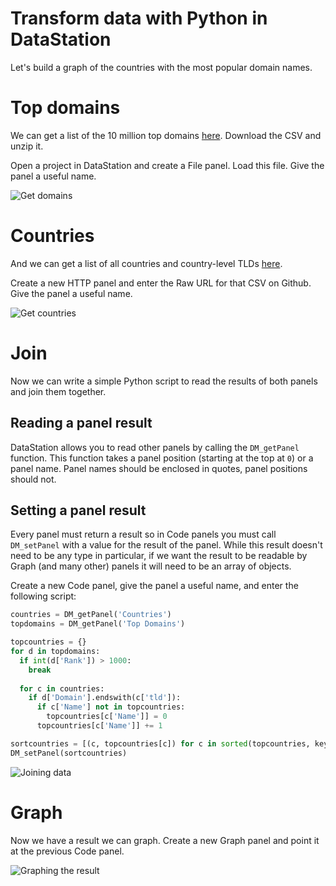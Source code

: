 # Transform data with Python in DataStation

Let's build a graph of the countries with the most popular domain
names.

# Top domains

We can get a list of the 10 million top domains
[here](https://www.domcop.com/top-10-million-domains). Download the
CSV and unzip it.

Open a project in DataStation and create a File panel. Load this
file. Give the panel a useful name.

![Get domains](/tutorials/transform-with-python-get-domains.gif)

# Countries

And we can get a list of all countries and country-level TLDs
[here](https://github.com/dr5hn/countries-states-cities-database/blob/master/csv/countries.csv).

Create a new HTTP panel and enter the Raw URL for that CSV on
Github. Give the panel a useful name.

![Get countries](/tutorials/transform-with-python-get-countries.gif)

# Join

Now we can write a simple Python script to read the results of both
panels and join them together.

## Reading a panel result

DataStation allows you to read other panels by calling the
`DM_getPanel` function. This function takes a panel position (starting
at the top at `0`) or a panel name. Panel names should be enclosed in
quotes, panel positions should not.

## Setting a panel result

Every panel must return a result so in Code
panels you must call `DM_setPanel` with a value for the result of the
panel. While this result doesn't need to be any type in particular, if
we want the result to be readable by Graph (and many other) panels it
will need to be an array of objects.

Create a new Code panel, give the panel a useful name, and enter the
following script:

```python
countries = DM_getPanel('Countries')
topdomains = DM_getPanel('Top Domains')

topcountries = {}
for d in topdomains:
  if int(d['Rank']) > 1000:
    break
  
  for c in countries:
    if d['Domain'].endswith(c['tld']):
      if c['Name'] not in topcountries:
        topcountries[c['Name']] = 0
      topcountries[c['Name']] += 1

sortcountries = [(c, topcountries[c]) for c in sorted(topcountries, key=topcountries.get, reverse=True)]
DM_setPanel(sortcountries)
```

![Joining data](/tutorials/transform-with-python-join-data.gif)

# Graph

Now we have a result we can graph. Create a new Graph panel and point
it at the previous Code panel.

![Graphing the result](/tutorials/transform-with-python-graph-result.gif)
